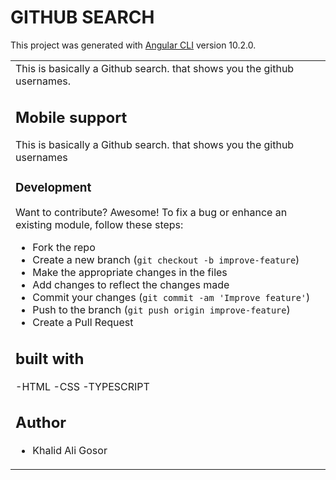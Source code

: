 # GITHUB SEARCH

This project was generated with [Angular CLI](https://github.com/angular/angular-cli) version 10.2.0.
<table>
<tr>
<td>
  This is basically a  Github search. that shows you the github usernames. 

## Mobile support
This is basically a  Github search. that shows you the github usernames
### Development
Want to contribute? Awesome!
To fix a bug or enhance an existing module, follow these steps:
- Fork the repo
- Create a new branch (`git checkout -b improve-feature`)
- Make the appropriate changes in the files
- Add changes to reflect the changes made
- Commit your changes (`git commit -am 'Improve feature'`)
- Push to the branch (`git push origin improve-feature`)
- Create a Pull Request
## built with
   -HTML
   -CSS 
   -TYPESCRIPT
## Author
- Khalid Ali Gosor

